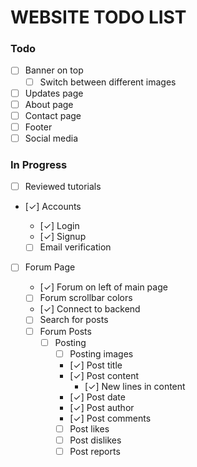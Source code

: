 # WEBSITE TODO LIST

### Todo

- [ ] Banner on top
  - [ ] Switch between different images
- [ ] Updates page
- [ ] About page
- [ ] Contact page
- [ ] Footer
- [ ] Social media

### In Progress

- [ ] Reviewed tutorials

- [✓] Accounts

  - [✓] Login
  - [✓] Signup
  - [ ] Email verification

- [ ] Forum Page

  - [✓] Forum on left of main page
  - [ ] Forum scrollbar colors
  - [✓] Connect to backend
  - [ ] Search for posts
  - [ ] Forum Posts
    - [ ] Posting
      - [ ] Posting images
      - [✓] Post title
      - [✓] Post content
        - [✓] New lines in content
      - [✓] Post date
      - [✓] Post author
      - [✓] Post comments
      - [ ] Post likes
      - [ ] Post dislikes
      - [ ] Post reports
